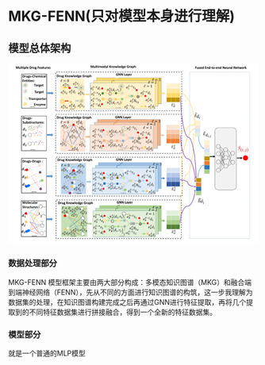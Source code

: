 # MKG-FENN(只对模型本身进行理解)  
## 模型总体架构  
![模型的总体框架图](https://github.com/makabal/paper/blob/main/tupian/MKG-FENN.jpg)    
### 数据处理部分  
MKG-FENN 模型框架主要由两大部分构成：多模态知识图谱（MKG）和融合端到端神经网络（FENN），先从不同的方面进行知识图谱的构筑，这一步我理解为数据集的处理，在知识图谱构建完成之后再通过GNN进行特征提取，再将几个提取到的不同特征数据集进行拼接融合，得到一个全新的特征数据集。  
### 模型部分  
就是一个普通的MLP模型


